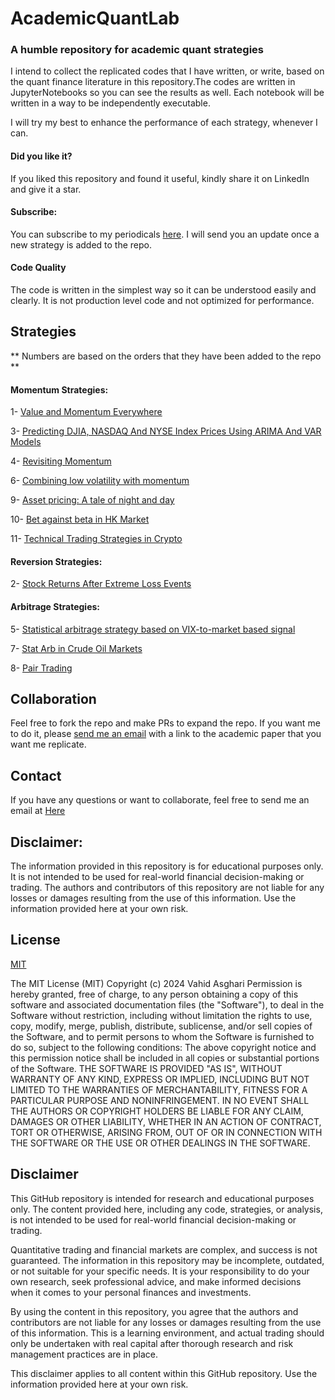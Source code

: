 # AcademicQuantLab
### A humble repository for academic quant strategies

I intend to collect the replicated codes that I have written, or write, based on the quant finance literature in this repository.The codes are written in JupyterNotebooks so you can see the results as well. Each notebook will be written in a way to be independently executable.

I will try my best to enhance the performance of each strategy, whenever I can.

#### Did you like it?
If you liked this repository and found it useful, kindly share it on LinkedIn and give it a star.

#### Subscribe:
You can subscribe to my periodicals [here](https://forms.gle/gtcpEwvYNFSy46nY9). I will send you an update once a new strategy is added to the repo.

#### Code Quality
The code is written in the simplest way so it can be understood easily and clearly. It is not production level code and not optimized for performance.



## Strategies
** Numbers are based on the orders that they have been added to the repo **

#### Momentum Strategies:
1- [Value and Momentum Everywhere](https://github.com/vd1371/AcademicQuantLab/blob/main/Momentum/ValueAndMomentumEveryWhere.ipynb)

3- [Predicting DJIA, NASDAQ And NYSE Index Prices Using ARIMA And VAR Models](https://github.com/vd1371/AcademicQuantLab/blob/main/Momentum/PredictingIndicesUsingArimaAndVARModels.ipynb)

4- [Revisiting Momentum](https://github.com/vd1371/AcademicQuantLab/blob/main/Momentum/Revisiting_Momentum.ipynb)

6- [Combining low volatility with momentum](https://github.com/vd1371/AcademicQuantLab/blob/main/Momentum/CombiningLowVolatilityWithMomentumAnomalies.ipynb)

9- [Asset pricing: A tale of night and day](https://github.com/vd1371/AcademicQuantLab/blob/main/Momentum/Investing_with_Night_returns.ipynb)

10- [Bet against beta in HK Market](https://github.com/vd1371/AcademicQuantLab/blob/main/Momentum/bet_against_beta_HK.ipynb)

11- [Technical Trading Strategies in Crypto](https://github.com/vd1371/AcademicQuantLab/blob/main/Momentum/Technical_trading_straetegies_in_crypto.ipynb)

#### Reversion Strategies:
2- [Stock Returns After Extreme Loss Events](https://github.com/vd1371/AcademicQuantLab/blob/main/Reversion/StockReturnsAfterExtremeLossEvents.ipynb)

#### Arbitrage Strategies:
5- [Statistical arbitrage strategy based on VIX-to-market based signal](https://github.com/vd1371/AcademicQuantLab/blob/main/Arbitrage/correlation_of_sp500_return_and_vix_return.ipynb)

7- [Stat Arb in Crude Oil Markets](https://github.com/vd1371/AcademicQuantLab/blob/main/Arbitrage/stat_arb_in_crude_oil_market.ipynb)

8- [Pair Trading](https://github.com/vd1371/AcademicQuantLab/blob/main/Arbitrage/Pair_tradin.ipynb)


## Collaboration
Feel free to fork the repo and make PRs to expand the repo. If you want me to do it, please [send me an email](mailto:vd1371@gmail.com) with a link to the academic paper that you want me replicate.

## Contact
If you have any questions or want to collaborate, feel free to send me an email at [Here](mailto:vd1371@gmail.com)


## Disclaimer:
The information provided in this repository is for educational purposes only. It is not intended to be used for real-world financial decision-making or trading. The authors and contributors of this repository are not liable for any losses or damages resulting from the use of this information. Use the information provided here at your own risk.

## License
[MIT](https://choosealicense.com/licenses/mit/)

The MIT License (MIT)
Copyright (c) 2024 Vahid Asghari
Permission is hereby granted, free of charge, to any person obtaining a copy of this software and associated documentation files (the "Software"), to deal in the Software without restriction, including without limitation the rights to use, copy, modify, merge, publish, distribute, sublicense, and/or sell copies of the Software, and to permit persons to whom the Software is furnished to do so, subject to the following conditions:
The above copyright notice and this permission notice shall be included in all copies or substantial portions of the Software.
THE SOFTWARE IS PROVIDED "AS IS", WITHOUT WARRANTY OF ANY KIND, EXPRESS OR IMPLIED, INCLUDING BUT NOT LIMITED TO THE WARRANTIES OF MERCHANTABILITY, FITNESS FOR A PARTICULAR PURPOSE AND NONINFRINGEMENT. IN NO EVENT SHALL THE AUTHORS OR COPYRIGHT HOLDERS BE LIABLE FOR ANY CLAIM, DAMAGES OR OTHER LIABILITY, WHETHER IN AN ACTION OF CONTRACT, TORT OR OTHERWISE, ARISING FROM, OUT OF OR IN CONNECTION WITH THE SOFTWARE OR THE USE OR OTHER DEALINGS IN THE SOFTWARE.

## Disclaimer

This GitHub repository is intended for research and educational purposes only. The content provided here, including any code, strategies, or analysis, is not intended to be used for real-world financial decision-making or trading.

Quantitative trading and financial markets are complex, and success is not guaranteed. The information in this repository may be incomplete, outdated, or not suitable for your specific needs. It is your responsibility to do your own research, seek professional advice, and make informed decisions when it comes to your personal finances and investments.

By using the content in this repository, you agree that the authors and contributors are not liable for any losses or damages resulting from the use of this information. This is a learning environment, and actual trading should only be undertaken with real capital after thorough research and risk management practices are in place.

This disclaimer applies to all content within this GitHub repository. Use the information provided here at your own risk.